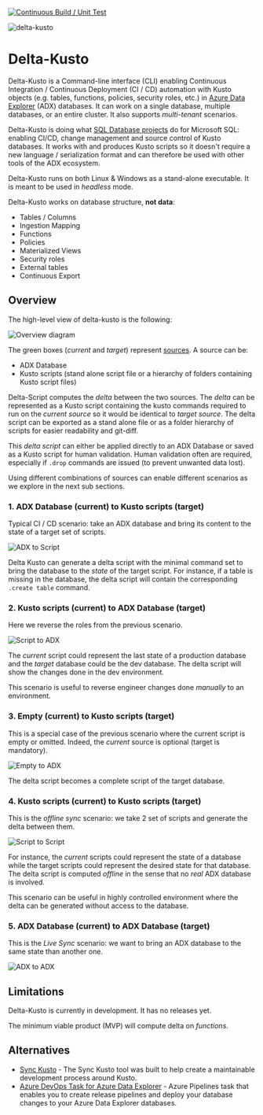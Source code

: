 [![Continuous Build / Unit Test](https://github.com/microsoft/delta-kusto/actions/workflows/continuous-build.yaml/badge.svg)](https://github.com/microsoft/delta-kusto/actions/workflows/continuous-build.yaml)

![delta-kusto](delta-kusto.png)

# Delta-Kusto

Delta-Kusto is a Command-line interface (CLI) enabling Continuous Integration / Continuous Deployment (CI / CD) automation with Kusto objects (e.g. tables, functions, policies, security roles, etc.) in [Azure Data Explorer](https://docs.microsoft.com/en-us/azure/data-explorer/data-explorer-overview) (ADX) databases.  It can work on a single database, multiple databases, or an entire cluster.  It also supports *multi-tenant* scenarios.

Delta-Kusto is doing what [SQL Database projects](https://docs.microsoft.com/en-us/sql/ssdt/project-oriented-offline-database-development) do for Microsoft SQL:  enabling CI/CD, change management and source control of Kusto databases.  It works with and produces Kusto scripts so it doesn't require a new language / serialization format and can therefore be used with other tools of the ADX ecosystem.

Delta-Kusto runs on both Linux & Windows as a stand-alone executable.  It is meant to be used in *headless* mode.

Delta-Kusto works on database structure, **not data**:

* Tables / Columns
* Ingestion Mapping
* Functions
* Policies
* Materialized Views
* Security roles
* External tables
* Continuous Export

## Overview

The high-level view of delta-kusto is the following:

![Overview diagram](documentation/overview.png)

The green boxes (*current* and *target*) represent [sources](documentation/sources.md).  A source can be:

* ADX Database
* Kusto scripts (stand alone script file or a hierarchy of folders containing Kusto script files)

Delta-Script computes the *delta* between the two sources.  The *delta* can be represented as a Kusto script containing the kusto commands required to run on the *current source* so it would be identical to *target source*.   The delta script can be exported as a stand alone file or as a folder hierarchy of scripts for easier readability and git-diff.

This *delta script* can either be applied directly to an ADX Database or saved as a Kusto script for human validation.  Human validation often are required, especially if `.drop` commands are issued (to prevent unwanted data lost).

Using different combinations of sources can enable different scenarios as we explore in the next sub sections.

### 1. ADX Database (current) to Kusto scripts (target)

Typical CI / CD scenario:  take an ADX database and bring its content to the state of a target set of scripts.

![ADX to Script](documentation/adx-to-script.png)

Delta Kusto can generate a delta script with the minimal command set to bring the database to the *state* of the target script.  For instance, if a table is missing in the database, the delta script will contain the corresponding `.create table` command.

### 2. Kusto scripts (current) to ADX Database (target)

Here we reverse the roles from the previous scenario.

![Script to ADX](documentation/script-to-adx.png)

The *current* script could represent the last state of a production database and the *target* database could be the dev database.  The delta script will show the changes done in the dev environment.

This scenario is useful to reverse engineer changes done *manually* to an environment.

### 3. Empty (current) to Kusto scripts (target)

This is a special case of the previous scenario where the current script is empty or omitted.  Indeed, the *current* source is optional (target is mandatory).  

![Empty to ADX](documentation/empty-to-adx.png)

The delta script becomes a complete script of the target database.

### 4. Kusto scripts (current) to Kusto scripts (target)

This is the *offline sync* scenario:  we take 2 set of scripts and generate the delta between them.

![Script to Script](documentation/script-to-script.png)

For instance, the *current* scripts could represent the state of a database while the target scripts could represent the desired state for that database.  The delta script is computed *offline* in the sense that no *real* ADX database is involved.

This scenario can be useful in highly controlled environment where the delta can be generated without access to the database.

### 5. ADX Database (current) to ADX Database (target)

This is the *Live Sync* scenario:  we want to bring an ADX database to the same state than another one.

![ADX to ADX](documentation/adx-to-adx.png)

## Limitations

Delta-Kusto is currently in development.  It has no releases yet.

The minimum viable product (MVP) will compute delta on *functions*.

## Alternatives

* [Sync Kusto](https://github.com/microsoft/synckusto) - The Sync Kusto tool was built to help create a maintainable development process around Kusto.
* [Azure DevOps Task for Azure Data Explorer](https://docs.microsoft.com/en-us/azure/data-explorer/devops) - Azure Pipelines task that enables you to create release pipelines and deploy your database changes to your Azure Data Explorer databases.
